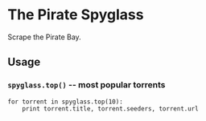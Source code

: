 # The Pirate Spyglass

Scrape the Pirate Bay.

## Usage

### `spyglass.top()` -- most popular torrents

    for torrent in spyglass.top(10):
        print torrent.title, torrent.seeders, torrent.url
